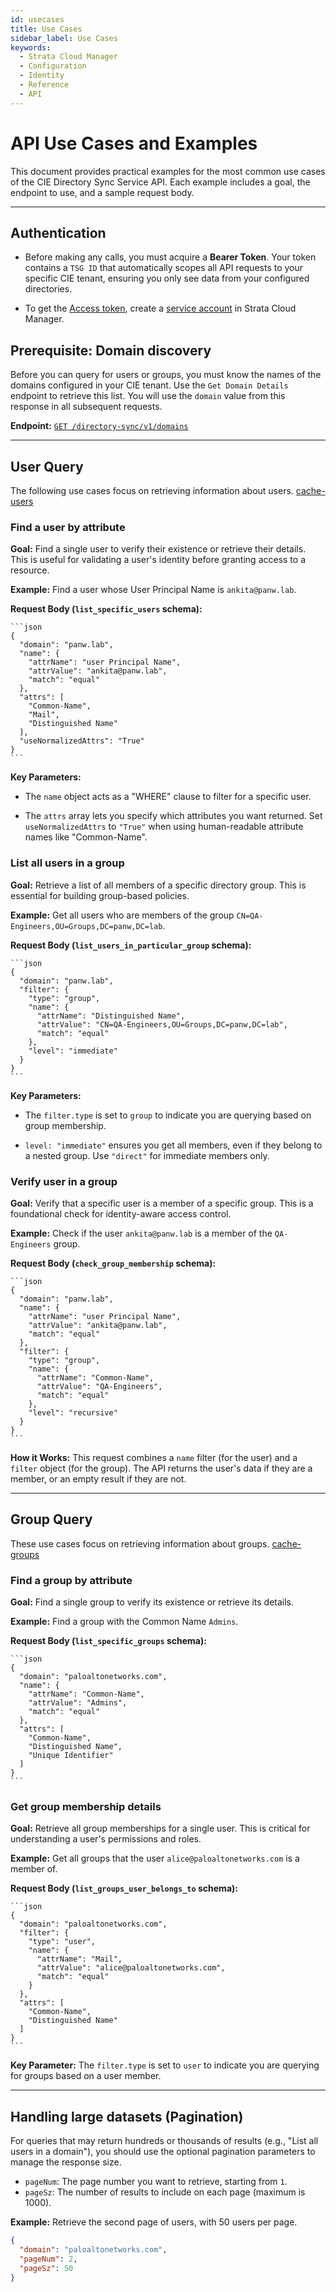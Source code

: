 ```yaml
---
id: usecases
title: Use Cases
sidebar_label: Use Cases
keywords:
  - Strata Cloud Manager
  - Configuration
  - Identity
  - Reference
  - API
---
```


# API Use Cases and Examples

This document provides practical examples for the most common use cases of the CIE Directory Sync Service API. Each example includes a goal, the endpoint to use, and a sample request body.

---

## Authentication

* Before making any calls, you must acquire a **Bearer Token**. Your token contains a `TSG ID` that automatically scopes all API requests to your specific CIE tenant, ensuring you only see data from your configured directories.

* To get the [Access token](https://pan.dev/sase/api/auth/post-auth-v-1-oauth-2-access-token/), create a [service account](https://pan.dev/scm/docs/service-accounts/) in Strata Cloud Manager. 


## Prerequisite: Domain discovery

Before you can query for users or groups, you must know the names of the domains configured in your CIE tenant. Use the `Get Domain Details` endpoint to retrieve this list. You will use the `domain` value from this response in all subsequent requests.

**Endpoint:** [`GET /directory-sync/v1/domains`](/scm/api/config/ciedss/get-directory-sync-v-1-domains/)

---

## User Query

The following use cases focus on retrieving information about users. [cache-users](/scm/api/config/ciedss/post-directory-sync-v-1-cache-users/)

### Find a user by attribute

**Goal:** Find a single user to verify their existence or retrieve their details. This is useful for validating a user's identity before granting access to a resource.

**Example:** Find a user whose User Principal Name is `ankita@panw.lab`.

  **Request Body (`list_specific_users` schema):**

    ```json
    {
      "domain": "panw.lab",
      "name": {
        "attrName": "user Principal Name",
        "attrValue": "ankita@panw.lab",
        "match": "equal"
      },
      "attrs": [
        "Common-Name",
        "Mail",
        "Distinguished Name"
      ],
      "useNormalizedAttrs": "True"
    }
    ```
  **Key Parameters:**
    
  * The `name` object acts as a "WHERE" clause to filter for a specific user.

  * The `attrs` array lets you specify which attributes you want returned. Set `useNormalizedAttrs` to `"True"` when using human-readable attribute names like "Common-Name".


### List all users in a group

**Goal:** Retrieve a list of all members of a specific directory group. This is essential for building group-based policies. 

**Example:** Get all users who are members of the group `CN=QA-Engineers,OU=Groups,DC=panw,DC=lab`.

  **Request Body (`list_users_in_particular_group` schema):**


    ```json
    {
      "domain": "panw.lab",
      "filter": {
        "type": "group",
        "name": {
          "attrName": "Distinguished Name",
          "attrValue": "CN=QA-Engineers,OU=Groups,DC=panw,DC=lab",
          "match": "equal"
        },
        "level": "immediate"
      }
    }
    ```
 **Key Parameters:**
  * The `filter.type` is set to `group` to indicate you are querying based on group membership.

  * `level: "immediate"` ensures you get all members, even if they belong to a nested group. Use `"direct"` for immediate members only.

### Verify user in a group

**Goal:** Verify that a specific user is a member of a specific group. This is a foundational check for identity-aware access control.

**Example:** Check if the user `ankita@panw.lab` is a member of the `QA-Engineers` group.

  **Request Body (`check_group_membership` schema):**


    ```json
    {
      "domain": "panw.lab",
      "name": {
        "attrName": "user Principal Name",
        "attrValue": "ankita@panw.lab",
        "match": "equal"
      },
      "filter": {
        "type": "group",
        "name": {
          "attrName": "Common-Name",
          "attrValue": "QA-Engineers",
          "match": "equal"
        },
        "level": "recursive"
      }
    }
    ```
  **How it Works:** This request combines a `name` filter (for the user) and a `filter` object (for the group). The API returns the user's data if they are a member, or an empty result if they are not.

---

## Group Query

These use cases focus on retrieving information about groups. [cache-groups](/scm/api/config/ciedss/post-directory-sync-v-1-cache-groups/)

### Find a group by attribute

**Goal:** Find a single group to verify its existence or retrieve its details.

**Example:** Find a group with the Common Name `Admins`.

  **Request Body (`list_specific_groups` schema):**

   
    ```json
    {
      "domain": "paloaltonetworks.com",
      "name": {
        "attrName": "Common-Name",
        "attrValue": "Admins",
        "match": "equal"
      },
      "attrs": [
        "Common-Name",
        "Distinguished Name",
        "Unique Identifier"
      ]
    }
    ```

### Get group membership details

**Goal:** Retrieve all group memberships for a single user. This is critical for understanding a user's permissions and roles.

**Example:** Get all groups that the user `alice@paloaltonetworks.com` is a member of.

  **Request Body (`list_groups_user_belongs_to` schema):**

    ```json
    {
      "domain": "paloaltonetworks.com",
      "filter": {
        "type": "user",
        "name": {
          "attrName": "Mail",
          "attrValue": "alice@paloaltonetworks.com",
          "match": "equal"
        }
      },
      "attrs": [
        "Common-Name",
        "Distinguished Name"
      ]
    }
    ```
  **Key Parameter:** The `filter.type` is set to `user` to indicate you are querying for groups based on a user member.

---

## Handling large datasets (Pagination)

For queries that may return hundreds or thousands of results (e.g., "List all users in a domain"), you should use the optional pagination parameters to manage the response size.

* `pageNum`: The page number you want to retrieve, starting from `1`.
* `pageSz`: The number of results to include on each page (maximum is 1000).

**Example:** Retrieve the second page of users, with 50 users per page.

```json
{
  "domain": "paloaltonetworks.com",
  "pageNum": 2,
  "pageSz": 50
}